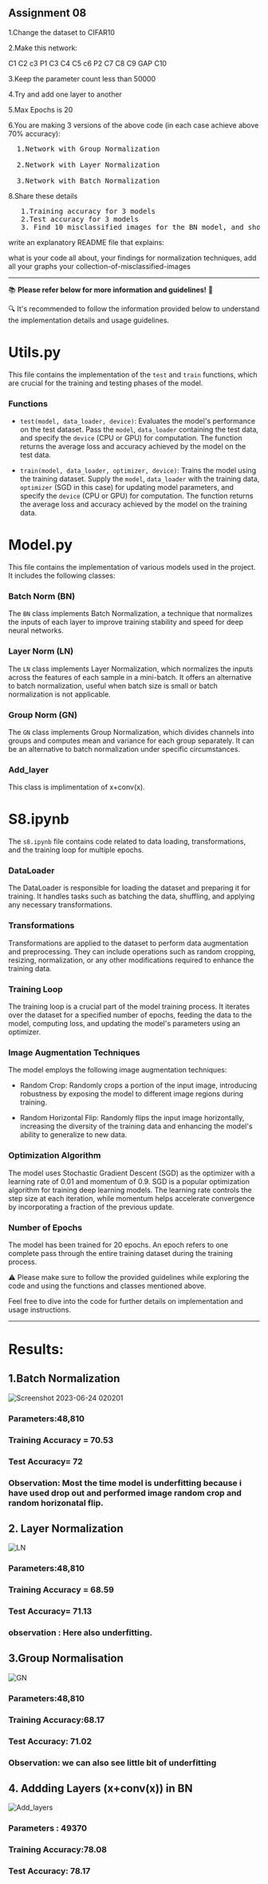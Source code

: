 ##  Assignment 08

1.Change the dataset to CIFAR10 

2.Make this network:

 C1 C2 c3 P1 C3 C4 C5 c6 P2 C7 C8 C9 GAP C10
 
3.Keep the parameter count less than 50000

4.Try and add one layer to another

5.Max Epochs is 20

6.You are making 3 versions of the above code (in each case achieve above 70% accuracy):
<pre>
  1.Network with Group Normalization
  
  2.Network with Layer Normalization
  
  3.Network with Batch Normalization
</pre>
8.Share these details
<pre>
   1.Training accuracy for 3 models
   2.Test accuracy for 3 models
   3. Find 10 misclassified images for the BN model, and show them as a 5x2 image matrix in 3 separately annotated images.
</pre>
write an explanatory README file that explains:

what is your code all about,
your findings for normalization techniques,
add all your graphs
your collection-of-misclassified-images 


--- 



📚 **Please refer below for more information and guidelines!** 🚀

🔍 It's recommended to follow the information provided below to understand the implementation details and usage guidelines.

# Utils.py

This file contains the implementation of the `test` and `train` functions, which are crucial for the training and testing phases of the model.

### Functions

- `test(model, data_loader, device)`: Evaluates the model's performance on the test dataset. Pass the `model`, `data_loader` containing the test data, and specify the `device` (CPU or GPU) for computation. The function returns the average loss and accuracy achieved by the model on the test data.

- `train(model, data_loader, optimizer, device)`: Trains the model using the training dataset. Supply the `model`, `data_loader` with the training data, `optimizer` (SGD in this case) for updating model parameters, and specify the `device` (CPU or GPU) for computation. The function returns the average loss and accuracy achieved by the model on the training data.

# Model.py

This file contains the implementation of various models used in the project. It includes the following classes:

### Batch Norm (BN)

The `BN` class implements Batch Normalization, a technique that normalizes the inputs of each layer to improve training stability and speed for deep neural networks.

### Layer Norm (LN)

The `LN` class implements Layer Normalization, which normalizes the inputs across the features of each sample in a mini-batch. It offers an alternative to batch normalization, useful when batch size is small or batch normalization is not applicable.

### Group Norm (GN)

The `GN` class implements Group Normalization, which divides channels into groups and computes mean and variance for each group separately. It can be an alternative to batch normalization under specific circumstances.

### Add_layer
This class is implimentation of x+conv(x).

# S8.ipynb

The `s8.ipynb` file contains code related to data loading, transformations, and the training loop for multiple epochs.

### DataLoader

The DataLoader is responsible for loading the dataset and preparing it for training. It handles tasks such as batching the data, shuffling, and applying any necessary transformations.

### Transformations

Transformations are applied to the dataset to perform data augmentation and preprocessing. They can include operations such as random cropping, resizing, normalization, or any other modifications required to enhance the training data.

### Training Loop

The training loop is a crucial part of the model training process. It iterates over the dataset for a specified number of epochs, feeding the data to the model, computing loss, and updating the model's parameters using an optimizer.

### Image Augmentation Techniques

The model employs the following image augmentation techniques:

- Random Crop: Randomly crops a portion of the input image, introducing robustness by exposing the model to different image regions during training.

- Random Horizontal Flip: Randomly flips the input image horizontally, increasing the diversity of the training data and enhancing the model's ability to generalize to new data.

### Optimization Algorithm

The model uses Stochastic Gradient Descent (SGD) as the optimizer with a learning rate of 0.01 and momentum of 0.9. SGD is a popular optimization algorithm for training deep learning models. The learning rate controls the step size at each iteration, while momentum helps accelerate convergence by incorporating a fraction of the previous update.

### Number of Epochs

The model has been trained for 20 epochs. An epoch refers to one complete pass through the entire training dataset during the training process.

⚠️ Please make sure to follow the provided guidelines while exploring the code and using the functions and classes mentioned above.

Feel free to dive into the code for further details on implementation and usage instructions.

---

# Results: 

##  1.Batch Normalization

![Screenshot 2023-06-24 020201](https://github.com/Jaydeep-singh-1999/ERA-V1/assets/135359624/9a0ba711-cebc-4a42-a877-52d4e53853ff)

### Parameters:48,810
###  Training Accuracy = 70.53
###  Test Accuracy= 72 

### Observation: Most the time model is underfitting because i have used drop out and performed image random crop and random horizonatal flip.

## 2. Layer Normalization

![LN](https://github.com/Jaydeep-singh-1999/ERA-V1/assets/135359624/960e2e61-10b0-4d8f-a93c-20c51ff7a8ba)
### Parameters:48,810

### Training Accuracy = 68.59
### Test Accuracy= 71.13

### observation : Here also underfitting.


## 3.Group Normalisation

![GN](https://github.com/Jaydeep-singh-1999/ERA-V1/assets/135359624/7af7a276-1c14-4cf9-baf6-39673ae07c3e)


### Parameters:48,810
### Training Accuracy:68.17
### Test Accuracy: 71.02

### Observation: we can also see little bit of underfitting 

## 4. Addding Layers (x+conv(x)) in BN 

![Add_layers](https://github.com/Jaydeep-singh-1999/ERA-V1/assets/135359624/82ccd4d8-b782-4512-ba91-21752e8c3383)
### Parameters : 49370
### Training Accuracy:78.08
### Test Accuracy: 78.17

